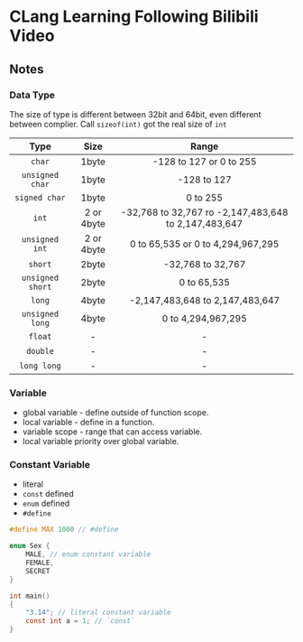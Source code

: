 # CLang Learning Following Bilibili Video

## Notes

### Data Type

The size of type is different between 32bit and 64bit, even different between complier. Call `sizeof(int)` got the real size of `int`

|       Type       |    Size    |                        Range                         |
| :--------------: | :--------: | :--------------------------------------------------: |
|      `char`      |   1byte    |               -128 to 127 or 0 to 255                |
| `unsigned char`  |   1byte    |                     -128 to 127                      |
|  `signed char`   |   1byte    |                       0 to 255                       |
|      `int`       | 2 or 4byte | -32,768 to 32,767 ro -2,147,483,648 to 2,147,483,647 |
|  `unsigned int`  | 2 or 4byte |          0 to 65,535 or 0 to 4,294,967,295           |
|     `short`      |   2byte    |                  -32,768 to 32,767                   |
| `unsigned short` |   2byte    |                     0 to 65,535                      |
|      `long`      |   4byte    |           -2,147,483,648 to 2,147,483,647            |
| `unsigned long`  |   4byte    |                  0 to 4,294,967,295                  |
|     `float`      |     -      |                          -                           |
|     `double`     |     -      |                          -                           |
|   `long long`    |     -      |                          -                           |

### Variable

- global variable - define outside of function scope.
- local variable - define in a function.
- variable scope - range that can access variable.
- local variable priority over global variable.

### Constant Variable

- literal
- `const` defined
- `enum` defined
- `#define`

```c
#define MAX 1000 // #define

enum Sex {
    MALE, // enum constant variable
    FEMALE,
    SECRET
}

int main()
{
    "3.14"; // literal constant variable
    const int a = 1; // `const`
}
```
